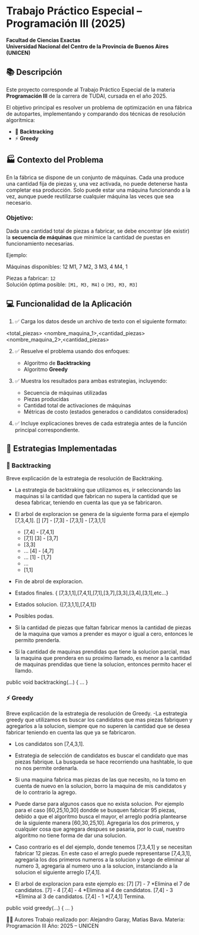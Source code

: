 # Trabajo Práctico Especial – Programación III (2025)

**Facultad de Ciencias Exactas**  
**Universidad Nacional del Centro de la Provincia de Buenos Aires (UNICEN)**

## 📚 Descripción

Este proyecto corresponde al Trabajo Práctico Especial de la materia **Programación III** de la carrera de TUDAI, cursada en el año 2025.

El objetivo principal es resolver un problema de optimización en una fábrica de autopartes, implementando y comparando dos técnicas de resolución algorítmica:

- 🧭 **Backtracking**
- ⚡ **Greedy**

## 🏭 Contexto del Problema

En la fábrica se dispone de un conjunto de máquinas. Cada una produce una cantidad fija de piezas y, una vez activada, no puede detenerse hasta completar esa producción. Solo puede estar una máquina funcionando a la vez, aunque puede reutilizarse cualquier máquina las veces que sea necesario.

### Objetivo:
Dada una cantidad total de piezas a fabricar, se debe encontrar (de existir) la **secuencia de máquinas** que minimice la cantidad de puestas en funcionamiento necesarias.

Ejemplo:

Máquinas disponibles:
12
M1, 7
M2, 3
M3, 4
M4, 1


Piezas a fabricar: `12`  
Solución óptima posible: `[M1, M3, M4]` o `[M3, M3, M3]`

## 💻 Funcionalidad de la Aplicación

1. ✅ Carga los datos desde un archivo de texto con el siguiente formato:

<total_piezas>
<nombre_maquina_1>,<cantidad_piezas>
<nombre_maquina_2>,<cantidad_piezas>

2. ✅ Resuelve el problema usando dos enfoques:
   - Algoritmo de **Backtracking**
   - Algoritmo **Greedy**

3. ✅ Muestra los resultados para ambas estrategias, incluyendo:
   - Secuencia de máquinas utilizadas
   - Piezas producidas
   - Cantidad total de activaciones de máquinas
   - Métricas de costo (estados generados o candidatos considerados)

4. ✅ Incluye explicaciones breves de cada estrategia antes de la función principal correspondiente.

## 🧠 Estrategias Implementadas

### 🧭 Backtracking

Breve explicación de la estrategia de resolución de Backtraking.
- La estrategia de backtraking que utilizamos es, ir seleccionando las maquinas si la cantidad que fabrican
no supera la cantidad que se desea fabricar, teniendo en cuenta las que ya se fabricaron.
- El arbol de exploracion se genera de la siguiente forma para el ejemplo [7,3,4,1].
[]
[7] - [7,3] - [7,3,1] - [7,3,1,1]
    - [7,4] - [7,4,1]
    - [7,1]
[3] - [3,7]
    - [3,3]
    - ...
[4] - [4,7]
    - ...
[1] - [1,7]
    - ...
    - [1,1]
- Fin de abrol de exploracion.

- Estados finales.
{ [7,3,1,1],[7,4,1],[7,1],[3,7],[3,3],[3,4],[3,1],etc...}

- Estados solucion.
{[7,3,1,1],[7,4,1]}

- Posibles podas.
- Si la cantidad de piezas que faltan fabricar menos la cantidad de piezas de la maquina que vamos a prender es 
mayor o igual a cero, entonces le permito prenderla.
- Si la cantidad de maquinas prendidas que tiene la solucion parcial, mas la maquina que prendera en su proximo 
llamado, es menor a la cantidad de maquinas prendidas que tiene la solucion, entonces permito hacer el llamdo.
	

public void backtracking(...) { ... }

### ⚡ Greedy

Breve explicación de la estrategia de resolución de Greedy.
-La estrategia greedy que utilizamos es buscar los candidatos que mas piezas fabriquen y agregarlos a la
solucion, siempre que no superen la cantidad que se desea fabricar teniendo en cuenta las que ya se fabricaron.

- Los candidatos son [7,4,3,1].

- Estrategia de selección de candidatos es buscar el candidato que mas piezas fabrique.
La busqueda se hace recorriendo una hashtable, lo que no nos permite ordenarla.

- Si una maquina fabrica mas piezas de las que necesito, no la tomo en cuenta de nuevo en la solucion,
borro la maquina de mis candidatos y de lo contrario la agrego.

- Puede darse para algunos casos que no exista solucion.
Por ejemplo para el caso [60,25,10,30] dondde se busquen fabricar 95 piezas, debido a que el algoritmo 
busca el mayor, el arreglo podria plantearse de la siguiente manera [60,30,25,10].
Agregaria los dos primeros, y cualquier cosa que agregara despues se pasaria, por lo cual, nuestro algoritmo no
tiene forma de dar una solucion.

- Caso contrario es el del ejemplo, donde tenemos [7,3,4,1] y se necesitan fabricar 12 piezas.
En este caso el arreglo puede representarse [7,4,3,1], agregaria los dos primeros numeros a la solucion y luego
de eliminar al numero 3, agregaria al numero uno a la solucion, instanciando a la solucion el siguiente arreglo
[7,4,1].

- El arbol de exploracion para este ejemplo es:
[7]
[7] - 7 *Elimina el 7 de candidatos.
[7] - 4
[7,4] - 4 *Elimina al 4 de candidatos.
[7,4] - 3 *Elimina al 3 de candidatos.
[7,4] - 1 *[7,4,1] Termina.

public void greedy(...) { ... }

🧑‍💻 Autores
Trabajo realizado por: Alejandro Garay, Matias Bava.
Materia: Programación III
Año: 2025 – UNICEN

